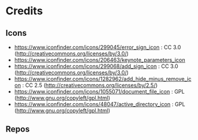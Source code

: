 # Credits 

## Icons

- https://www.iconfinder.com/icons/299045/error_sign_icon : CC 3.0 (http://creativecommons.org/licenses/by/3.0/)
- https://www.iconfinder.com/icons/206463/keynote_parameters_icon
- https://www.iconfinder.com/icons/299068/add_sign_icon : CC 3.0 (http://creativecommons.org/licenses/by/3.0/)
- https://www.iconfinder.com/icons/1282962/add_hide_minus_remove_icon : CC 2.5 (http://creativecommons.org/licenses/by/2.5/)
- https://www.iconfinder.com/icons/1055071/document_file_icon : GPL (http://www.gnu.org/copyleft/gpl.html)
- https://www.iconfinder.com/icons/48047/active_directory_icon : GPL (http://www.gnu.org/copyleft/gpl.html)

## Repos
